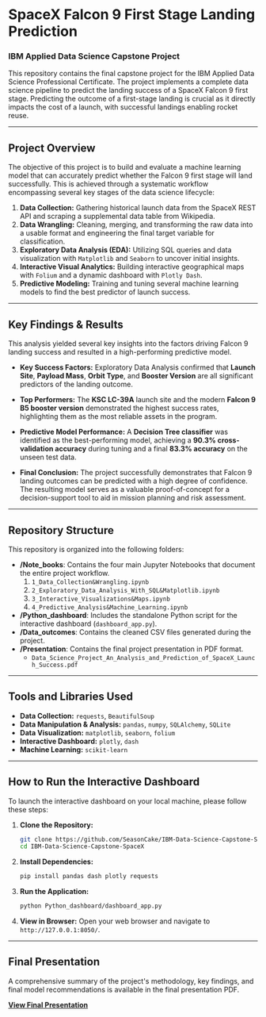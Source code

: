# SpaceX Falcon 9 First Stage Landing Prediction

### IBM Applied Data Science Capstone Project

This repository contains the final capstone project for the IBM Applied Data Science Professional Certificate. The project implements a complete data science pipeline to predict the landing success of a SpaceX Falcon 9 first stage. Predicting the outcome of a first-stage landing is crucial as it directly impacts the cost of a launch, with successful landings enabling rocket reuse.

---

## Project Overview

The objective of this project is to build and evaluate a machine learning model that can accurately predict whether the Falcon 9 first stage will land successfully. This is achieved through a systematic workflow encompassing several key stages of the data science lifecycle:

1.  **Data Collection:** Gathering historical launch data from the SpaceX REST API and scraping a supplemental data table from Wikipedia.
2.  **Data Wrangling:** Cleaning, merging, and transforming the raw data into a usable format and engineering the final target variable for classification.
3.  **Exploratory Data Analysis (EDA):** Utilizing SQL queries and data visualization with `Matplotlib` and `Seaborn` to uncover initial insights.
4.  **Interactive Visual Analytics:** Building interactive geographical maps with `Folium` and a dynamic dashboard with `Plotly Dash`.
5.  **Predictive Modeling:** Training and tuning several machine learning models to find the best predictor of launch success.

---

## Key Findings & Results

This analysis yielded several key insights into the factors driving Falcon 9 landing success and resulted in a high-performing predictive model.

*   **Key Success Factors:** Exploratory Data Analysis confirmed that **Launch Site**, **Payload Mass**, **Orbit Type**, and **Booster Version** are all significant predictors of the landing outcome.

*   **Top Performers:** The **KSC LC-39A** launch site and the modern **Falcon 9 B5 booster version** demonstrated the highest success rates, highlighting them as the most reliable assets in the program.

*   **Predictive Model Performance:** A **Decision Tree classifier** was identified as the best-performing model, achieving a **90.3% cross-validation accuracy** during tuning and a final **83.3% accuracy** on the unseen test data.

*   **Final Conclusion:** The project successfully demonstrates that Falcon 9 landing outcomes can be predicted with a high degree of confidence. The resulting model serves as a valuable proof-of-concept for a decision-support tool to aid in mission planning and risk assessment.

---

## Repository Structure

This repository is organized into the following folders:

-   **/Note_books**: Contains the four main Jupyter Notebooks that document the entire project workflow.
    1.  `1_Data_Collection&Wrangling.ipynb`
    2.  `2_Exploratory_Data_Analysis_With_SQL&Matplotlib.ipynb`
    3.  `3_Interactive_Visualizations&Maps.ipynb`
    4.  `4_Predictive_Analysis&Machine_Learning.ipynb`
-   **/Python_dashboard**: Includes the standalone Python script for the interactive dashboard (`dashboard_app.py`).
-   **/Data_outcomes**: Contains the cleaned CSV files generated during the project.
-   **/Presentation**: Contains the final project presentation in PDF format.
    -   `Data_Science_Project_An_Analysis_and_Prediction_of_SpaceX_Launch_Success.pdf`

---

## Tools and Libraries Used

-   **Data Collection:** `requests`, `BeautifulSoup`
-   **Data Manipulation & Analysis:** `pandas`, `numpy`, `SQLAlchemy`, `SQLite`
-   **Data Visualization:** `matplotlib`, `seaborn`, `folium`
-   **Interactive Dashboard:** `plotly`, `dash`
-   **Machine Learning:** `scikit-learn`

---

## How to Run the Interactive Dashboard

To launch the interactive dashboard on your local machine, please follow these steps:

1.  **Clone the Repository:**
    ```bash
    git clone https://github.com/SeasonCake/IBM-Data-Science-Capstone-SpaceX.git
    cd IBM-Data-Science-Capstone-SpaceX
    ```
2.  **Install Dependencies:**
    ```bash
    pip install pandas dash plotly requests
    ```
3.  **Run the Application:**
    ```bash
    python Python_dashboard/dashboard_app.py
    ```
4.  **View in Browser:**
    Open your web browser and navigate to `http://127.0.0.1:8050/`.

---

## Final Presentation

A comprehensive summary of the project's methodology, key findings, and final model recommendations is available in the final presentation PDF.

**[View Final Presentation](./Data_Science_Project_An_Analysis_and_Prediction_of_SpaceX_Launch_Success.pdf)**